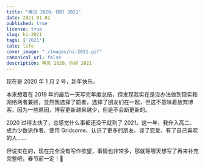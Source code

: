 ```yaml
---
title: "再见 2020，你好 2021"
date: 2021-01-02
published: true
license: true
slug: hi-2021
tags: ['2021']
cate: life
cover_image: "./images/hi-2021.gif"
canonical_url: false
description: 再见 2020，你好 2021
---
```


现在是 2020 年 1 月 2 号，新年快乐。

本来想着在 2019 年的最后一天写完年度总结，但发现我实在是没办法做到现实和网络两者兼顾，显然我选择了前者，选择了朋友们在一起，但这不意味着放弃博客。因为一些原因，博客更新越来越少，但是不会断更新的。

2020 过得太快了，总感觉什么事都还没干就到了 2021。这一年，我升入高二、成为少数派作者、使用 Gridsome、认识了更多的朋友、谈了恋爱、有了自己喜欢的人……

但说实在的，现在完全没有写作欲望，事情也非常多，那就等哪天想写了再来补充完整吧，春节前一定！🙈
